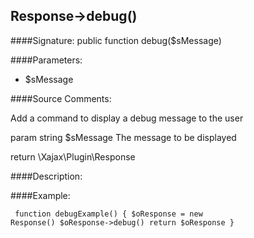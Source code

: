 ## Response->debug()

####Signature: public function debug($sMessage)

####Parameters:

* $sMessage




####Source Comments:

Add a command to display a debug message to the user



param string		$sMessage			The message to be displayed



return \Xajax\Plugin\Response



####Description:


####Example:
<code><pre>
function debugExample()
{
    $oResponse = new Response()
    $oResponse->debug()
    return $oResponse
}
</pre></code>